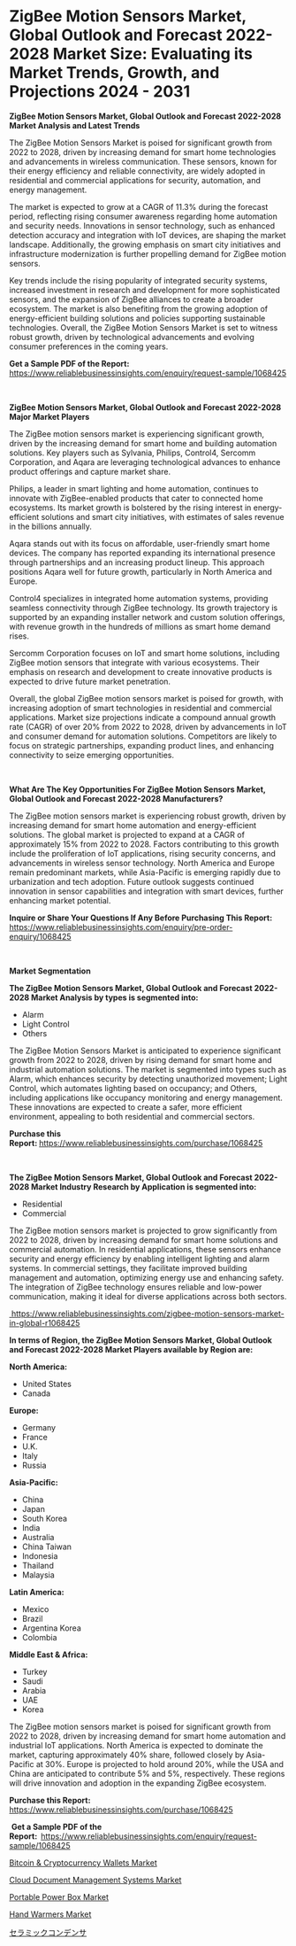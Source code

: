 <p><h1>ZigBee Motion Sensors Market, Global Outlook and Forecast 2022-2028 Market Size: Evaluating its Market Trends, Growth, and Projections 2024 - 2031</h1></p><p><strong>ZigBee Motion Sensors Market, Global Outlook and Forecast 2022-2028 Market Analysis and Latest Trends</strong></p>
<p><p>The ZigBee Motion Sensors Market is poised for significant growth from 2022 to 2028, driven by increasing demand for smart home technologies and advancements in wireless communication. These sensors, known for their energy efficiency and reliable connectivity, are widely adopted in residential and commercial applications for security, automation, and energy management.</p><p>The market is expected to grow at a CAGR of 11.3% during the forecast period, reflecting rising consumer awareness regarding home automation and security needs. Innovations in sensor technology, such as enhanced detection accuracy and integration with IoT devices, are shaping the market landscape. Additionally, the growing emphasis on smart city initiatives and infrastructure modernization is further propelling demand for ZigBee motion sensors.</p><p>Key trends include the rising popularity of integrated security systems, increased investment in research and development for more sophisticated sensors, and the expansion of ZigBee alliances to create a broader ecosystem. The market is also benefiting from the growing adoption of energy-efficient building solutions and policies supporting sustainable technologies. Overall, the ZigBee Motion Sensors Market is set to witness robust growth, driven by technological advancements and evolving consumer preferences in the coming years.</p></p>
<p><strong>Get a Sample PDF of the Report:&nbsp;</strong> <a href="https://www.reliablebusinessinsights.com/enquiry/request-sample/1068425">https://www.reliablebusinessinsights.com/enquiry/request-sample/1068425</a></p>
<p>&nbsp;</p>
<p><strong>ZigBee Motion Sensors Market, Global Outlook and Forecast 2022-2028 Major Market Players</strong></p>
<p><p>The ZigBee motion sensors market is experiencing significant growth, driven by the increasing demand for smart home and building automation solutions. Key players such as Sylvania, Philips, Control4, Sercomm Corporation, and Aqara are leveraging technological advances to enhance product offerings and capture market share.</p><p>Philips, a leader in smart lighting and home automation, continues to innovate with ZigBee-enabled products that cater to connected home ecosystems. Its market growth is bolstered by the rising interest in energy-efficient solutions and smart city initiatives, with estimates of sales revenue in the billions annually.</p><p>Aqara stands out with its focus on affordable, user-friendly smart home devices. The company has reported expanding its international presence through partnerships and an increasing product lineup. This approach positions Aqara well for future growth, particularly in North America and Europe.</p><p>Control4 specializes in integrated home automation systems, providing seamless connectivity through ZigBee technology. Its growth trajectory is supported by an expanding installer network and custom solution offerings, with revenue growth in the hundreds of millions as smart home demand rises.</p><p>Sercomm Corporation focuses on IoT and smart home solutions, including ZigBee motion sensors that integrate with various ecosystems. Their emphasis on research and development to create innovative products is expected to drive future market penetration.</p><p>Overall, the global ZigBee motion sensors market is poised for growth, with increasing adoption of smart technologies in residential and commercial applications. Market size projections indicate a compound annual growth rate (CAGR) of over 20% from 2022 to 2028, driven by advancements in IoT and consumer demand for automation solutions. Competitors are likely to focus on strategic partnerships, expanding product lines, and enhancing connectivity to seize emerging opportunities.</p></p>
<p>&nbsp;</p>
<p><strong>What Are The Key Opportunities For ZigBee Motion Sensors Market, Global Outlook and Forecast 2022-2028 Manufacturers?</strong></p>
<p><p>The ZigBee motion sensors market is experiencing robust growth, driven by increasing demand for smart home automation and energy-efficient solutions. The global market is projected to expand at a CAGR of approximately 15% from 2022 to 2028. Factors contributing to this growth include the proliferation of IoT applications, rising security concerns, and advancements in wireless sensor technology. North America and Europe remain predominant markets, while Asia-Pacific is emerging rapidly due to urbanization and tech adoption. Future outlook suggests continued innovation in sensor capabilities and integration with smart devices, further enhancing market potential.</p></p>
<p><strong>Inquire or Share Your Questions If Any Before Purchasing This Report:</strong> <a href="https://www.reliablebusinessinsights.com/enquiry/pre-order-enquiry/1068425">https://www.reliablebusinessinsights.com/enquiry/pre-order-enquiry/1068425</a></p>
<p>&nbsp;</p>
<p><strong>Market Segmentation</strong></p>
<p><strong>The ZigBee Motion Sensors Market, Global Outlook and Forecast 2022-2028 Market Analysis by types is segmented into:</strong></p>
<p><ul><li>Alarm</li><li>Light Control</li><li>Others</li></ul></p>
<p><p>The ZigBee Motion Sensors Market is anticipated to experience significant growth from 2022 to 2028, driven by rising demand for smart home and industrial automation solutions. The market is segmented into types such as Alarm, which enhances security by detecting unauthorized movement; Light Control, which automates lighting based on occupancy; and Others, including applications like occupancy monitoring and energy management. These innovations are expected to create a safer, more efficient environment, appealing to both residential and commercial sectors.</p></p>
<p><strong>Purchase this Report:&nbsp;</strong><a href="https://www.reliablebusinessinsights.com/purchase/1068425">https://www.reliablebusinessinsights.com/purchase/1068425</a></p>
<p>&nbsp;</p>
<p><strong>The ZigBee Motion Sensors Market, Global Outlook and Forecast 2022-2028 Market Industry Research by Application is segmented into:</strong></p>
<p><ul><li>Residential</li><li>Commercial</li></ul></p>
<p><p>The ZigBee motion sensors market is projected to grow significantly from 2022 to 2028, driven by increasing demand for smart home solutions and commercial automation. In residential applications, these sensors enhance security and energy efficiency by enabling intelligent lighting and alarm systems. In commercial settings, they facilitate improved building management and automation, optimizing energy use and enhancing safety. The integration of ZigBee technology ensures reliable and low-power communication, making it ideal for diverse applications across both sectors.</p></p>
<p><a href="https://www.reliablebusinessinsights.com/zigbee-motion-sensors-market-in-global-r1068425">&nbsp;https://www.reliablebusinessinsights.com/zigbee-motion-sensors-market-in-global-r1068425</a></p>
<p><strong>In terms of Region, the ZigBee Motion Sensors Market, Global Outlook and Forecast 2022-2028 Market Players available by Region are:</strong></p>
<p>
    <p> <strong> North America: </strong>
        <ul>
            <li>United States</li>
            <li>Canada</li>
        </ul>
        </p> 
    <p> <strong> Europe: </strong>
        <ul>
            <li>Germany</li>
            <li>France</li>
            <li>U.K.</li>
            <li>Italy</li>
            <li>Russia</li>
        </ul>
        </p> 
    <p> <strong> Asia-Pacific: </strong>
        <ul>
            <li>China</li>
            <li>Japan</li>
            <li>South Korea</li>
            <li>India</li>
            <li>Australia</li>
            <li>China Taiwan</li>
            <li>Indonesia</li>
            <li>Thailand</li>
            <li>Malaysia</li>
        </ul>
        </p> 
    <p> <strong> Latin America: </strong>
        <ul>
            <li>Mexico</li>
            <li>Brazil</li>
            <li>Argentina Korea</li>
            <li>Colombia</li>
        </ul>
        </p> 
    <p> <strong> Middle East & Africa: </strong>
        <ul>
            <li>Turkey</li>
            <li>Saudi</li>
            <li>Arabia</li>
            <li>UAE</li>
            <li>Korea</li>
        </ul>
    </p>
    </p>
<p><p>The ZigBee motion sensors market is poised for significant growth from 2022 to 2028, driven by increasing demand for smart home automation and industrial IoT applications. North America is expected to dominate the market, capturing approximately 40% share, followed closely by Asia-Pacific at 30%. Europe is projected to hold around 20%, while the USA and China are anticipated to contribute 5% and 5%, respectively. These regions will drive innovation and adoption in the expanding ZigBee ecosystem.</p></p>
<p><strong>Purchase this Report: </strong><a href="https://www.reliablebusinessinsights.com/purchase/1068425">https://www.reliablebusinessinsights.com/purchase/1068425</a></p>
<p>&nbsp;<strong>Get a Sample PDF of the Report:&nbsp;&nbsp;</strong><a href="https://www.reliablebusinessinsights.com/enquiry/request-sample/1068425">https://www.reliablebusinessinsights.com/enquiry/request-sample/1068425</a></p>
<p><strong></strong></p>
<p><p><a href="https://medium.com/@tavaresauer/charting-the-future-comprehensive-analysis-of-the-global-bitcoin-cryptocurrency-wallets-market-70ce5d7e9908">Bitcoin & Cryptocurrency Wallets Market</a></p><p><a href="https://medium.com/@tavaresauer/cloud-document-management-systems-market-market-segmentation-geographical-regions-and-market-53759d4e2e23">Cloud Document Management Systems Market</a></p><p><a href="https://www.linkedin.com/pulse/portable-power-box-market-size-growing-cagr-92-report-covers-kieue?trackingId=%2B6I64cmyQ2CuetCqQD2m%2Fg%3D%3D">Portable Power Box Market</a></p><p><a href="https://www.linkedin.com/pulse/hand-warmers-market-size-type-air-activatedsupersaturated-vxm9e?trackingId=gBD7ykPiQYWYnprlzdaG3A%3D%3D">Hand Warmers Market</a></p><p><a href="https://medium.com/@lavonnedefsmc/%E3%82%B0%E3%83%AD%E3%83%BC%E3%83%90%E3%83%AB%E3%82%BB%E3%83%A9%E3%83%9F%E3%83%83%E3%82%AF%E3%82%B3%E3%83%B3%E3%83%87%E3%83%B3%E3%82%B5%E5%B8%82%E5%A0%B4-%E5%B8%82%E5%A0%B4%E3%82%B7%E3%82%A7%E3%82%A2-%E5%B8%82%E5%A0%B4%E5%8B%95%E5%90%91-%E5%B0%86%E6%9D%A5%E3%81%AE%E6%88%90%E9%95%B7%E3%82%92%E6%8E%A2%E3%82%8B-ef4dd7e1a140">セラミックコンデンサ</a></p></p>